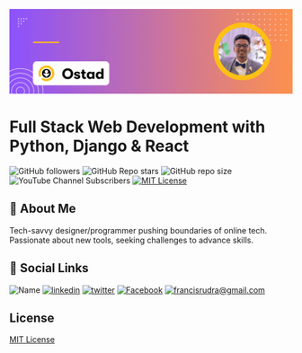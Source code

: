 ![Header](./images/head-banner.gif)

# Full Stack Web Development with Python, Django & React

![ GitHub followers ](https://img.shields.io/github/followers/rudradcruze?style=social) ![ GitHub Repo stars ](https://img.shields.io/github/stars/rudradcruze/Ostad-Python-WebDev?style=social) ![ GitHub repo size ](https://img.shields.io/github/repo-size/rudradcruze/Ostad-Python-WebDev) ![ YouTube Channel Subscribers ](https://img.shields.io/youtube/channel/subscribers/UCTZN1mzW0AwackW7axf7-OQ?style=social) [![MIT License](https://img.shields.io/badge/License-MIT-green.svg)](/LICENSE)

## 🚀 About Me

Tech-savvy designer/programmer pushing boundaries of online tech. Passionate about new tools, seeking challenges to advance skills.

## 🔗 Social Links

![Name](https://img.shields.io/badge/Name-Francis%20Rudra%20D%20Cruze-yellowgreen?style=for-the-badge)
[![linkedin](https://img.shields.io/badge/linkedin-0A66C2?style=for-the-badge&logo=linkedin&logoColor=white)](https://www.linkedin.com/in/rudradcruze)
[![twitter](https://img.shields.io/badge/twitter-1DA1F2?style=for-the-badge&logo=twitter&logoColor=white)](https://twitter.com/rudradcruze)
[![Facebook](https://img.shields.io/badge/facebook-4267B2?style=for-the-badge&logo=facebook&logoColor=white)](https://facebook.com/rudradcruze)
[![francisrudra@gmail.com](https://img.shields.io/badge/gmail-4267B2?style=for-the-badge&logo=gmail&logoColor=white)](mailto:francisrudra@gmail.com)

## License

[MIT License](/LICENSE)
